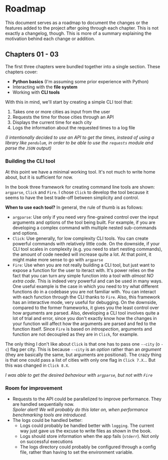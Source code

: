# Roadmap
This document serves as a roadmap to document the changes or the features added to the project after going through
each chapter. This is not exactly a changelog, though. This is more of a summary explaining the motivation behind 
each change or addition.

## Chapters 01 - 03
The first three chapters were bundled together into a single section. These chapters cover:
- **Python basics** (I'm assuming some prior experience with Python)
- Interacting with the **file system**
- Working with **CLI tools**

With this in mind, we'll start by creating a simple CLI tool that:
1. Takes one or more cities as input from the user
2. Requests the time for those cities through an API
3. Displays the current time for each city
4. Logs the information about the requested times to a log file

*(I intentionally decided to use an API to get the times, instead of using a library like `pendulum`, in order to 
be able to use the `requests` module and parse the `JSON` output)*

### Building the CLI tool

At this point we have a minimal working tool. It's not much to write home about, but it is sufficient for now.

In the book three framework for creating command line tools are shown: `argparse`, `Click` and `Fire`. I chose `Click`
to develop the tool because it seems to have the best trade-off between simplicity and control.

**When to use each tool?** In general, the rule of thumb is as follows:
- `argparse`: Use only if you need very fine-grained control over the input arguments and options of the tool being built.
For example, if you are developing a complex command with multiple nested sub-commands and options.
- `Click`: Use generally, for low complexity CLI tools. You can create powerful commands with relatively little code.
On the downside, if your CLI tool scales in complexity (e.g. you need to start nesting commands), the amount of code needed
will increase quite a lot. At that point, it might make more sense to go with `argparse`
- `Fire`: Use when you are not really building a CLI tool, but just want to expose a function for the user to iteract with. 
It's power relies on the fact that you can turn any simple function into a tool with *almost NO extra code*. This is indeed
very powerful and can be used in many ways. One useful example is the case in which you need to try what different 
functions do in a codebase you are not familiar with. You can interact with each function through the CLI thanks to `Fire`. 
Also, this framework has an interactive mode, very useful for debugging. On the downside, compared to the former frameworks, 
it gives you the least control over how arguments are parsed. Also, developing a CLI tool involves quite a lot of trial and error, 
since you don't exactly know how the changes in your function will affect how the arguments are parsed and fed to the 
function itself. Since `Fire` is based on *introspection*, arguments and function are not decoupled as they are in `Click`,
for example. 


The only thing I don't like about `Click` is that one has to pass one `--city` (o `-c`) flag per city. This is because
`--city` is an *option* rather than an *argument* (they are basically the same, but arguments are positional). The crazy
thing is that one could pass a list of cities with only one flag in `Click 7.X`... But this was changed in `Click 8.X`.

*I was able to get the desired behaviour with `argparse`, but not with `Fire`*

### Room for improvement
- Requests to the API could be parallelized to improve performance. They are handled sequentially now.<br>
*Spoler alert! We will probably do this later on, when performance benchmarking tools are introduced.*
- The logs could be handled better:
  - Logs could probably be handled better with `logging`. The current way just gave us the excuse to write files as shown in the book.
  - Logs should store information when the app fails (`stderr`). Not only on successful executions
  - The logs directory could probably be configured through a config file, rather than having to set the environment variable.
